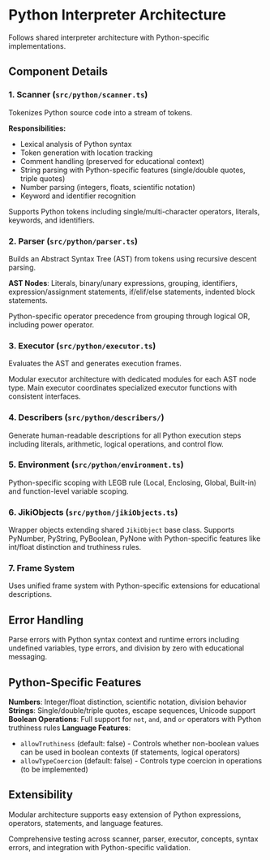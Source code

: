 # Python Interpreter Architecture

Follows shared interpreter architecture with Python-specific implementations.

## Component Details

### 1. Scanner (`src/python/scanner.ts`)

Tokenizes Python source code into a stream of tokens.

**Responsibilities:**

- Lexical analysis of Python syntax
- Token generation with location tracking
- Comment handling (preserved for educational context)
- String parsing with Python-specific features (single/double quotes, triple quotes)
- Number parsing (integers, floats, scientific notation)
- Keyword and identifier recognition

Supports Python tokens including single/multi-character operators, literals, keywords, and identifiers.

### 2. Parser (`src/python/parser.ts`)

Builds an Abstract Syntax Tree (AST) from tokens using recursive descent parsing.

**AST Nodes**: Literals, binary/unary expressions, grouping, identifiers, expression/assignment statements, if/elif/else statements, indented block statements.

Python-specific operator precedence from grouping through logical OR, including power operator.

### 3. Executor (`src/python/executor.ts`)

Evaluates the AST and generates execution frames.

Modular executor architecture with dedicated modules for each AST node type. Main executor coordinates specialized executor functions with consistent interfaces.

### 4. Describers (`src/python/describers/`)

Generate human-readable descriptions for all Python execution steps including literals, arithmetic, logical operations, and control flow.

### 5. Environment (`src/python/environment.ts`)

Python-specific scoping with LEGB rule (Local, Enclosing, Global, Built-in) and function-level variable scoping.

### 6. JikiObjects (`src/python/jikiObjects.ts`)

Wrapper objects extending shared `JikiObject` base class. Supports PyNumber, PyString, PyBoolean, PyNone with Python-specific features like int/float distinction and truthiness rules.

### 7. Frame System

Uses unified frame system with Python-specific extensions for educational descriptions.

## Error Handling

Parse errors with Python syntax context and runtime errors including undefined variables, type errors, and division by zero with educational messaging.

## Python-Specific Features

**Numbers**: Integer/float distinction, scientific notation, division behavior
**Strings**: Single/double/triple quotes, escape sequences, Unicode support
**Boolean Operations**: Full support for `not`, `and`, and `or` operators with Python truthiness rules
**Language Features**:

- `allowTruthiness` (default: false) - Controls whether non-boolean values can be used in boolean contexts (if statements, logical operators)
- `allowTypeCoercion` (default: false) - Controls type coercion in operations (to be implemented)

## Extensibility

Modular architecture supports easy extension of Python expressions, operators, statements, and language features.

Comprehensive testing across scanner, parser, executor, concepts, syntax errors, and integration with Python-specific validation.
